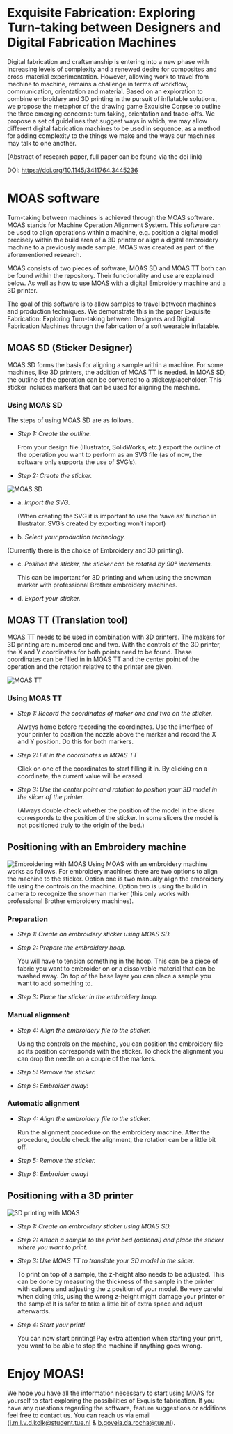 # Exquisite Fabrication: Exploring Turn-taking between Designers and Digital Fabrication Machines
Digital fabrication and craftsmanship is entering into a new phase with increasing levels of complexity and a renewed desire for composites and cross-material experimentation. However, allowing work to travel from machine to machine, remains a challenge in terms of workflow, communication, orientation and material. Based on an exploration to combine embroidery and 3D printing in the pursuit of inflatable solutions, we propose the metaphor of the drawing game Exquisite Corpse to outline the three emerging concerns: turn taking, orientation and trade-offs. We propose a set of guidelines that suggest ways in which, we may allow different digital fabrication machines to be used in sequence, as a method for adding complexity to the things we make and the ways our machines may talk to one another.

(Abstract of research paper, full paper can be found via the doi link)

DOI: https://doi.org/10.1145/3411764.3445236

# MOAS software
Turn-taking between machines is achieved through the MOAS software. MOAS stands for Machine Operation Alignment System. This software can be used to align operations within a machine, e.g. position a digital model precisely within the build area of a 3D printer or align a digital embroidery machine to a previously made sample. MOAS was created as part of the aforementioned research.

MOAS consists of two pieces of software, MOAS SD and MOAS TT both can be found within the repository. Their functionality and use are explained below. As well as how to use MOAS with a digital Embroidery machine and a 3D printer.

The goal of this software is to allow samples to travel between machines and production techniques. We demonstrate this in the paper Exquisite Fabrication: Exploring Turn-taking between Designers and Digital Fabrication Machines through the fabrication of a soft wearable inflatable.
## MOAS SD (Sticker Designer)
MOAS SD forms the basis for aligning a sample within a machine. For some machines, like 3D printers, the addition of MOAS TT is needed. In MOAS SD, the outline of the operation can be converted to a sticker/placeholder. This sticker includes markers that can be used for aligning the machine.
### Using MOAS SD
The steps of using MOAS SD are as follows.
* *Step 1: Create the outline.*

  From your design file (Illustrator, SolidWorks, etc.) export the outline of the operation you want to perform as an SVG file (as of now, the software only supports the use of  SVG’s).
* *Step 2: Create the sticker.* 

![MOAS SD](https://github.com/JorivdKolk/MOAS/blob/main/Images/MOAS_SD.jpg?raw=true)

  * a.	*Import the SVG.* 
  
    (When creating the SVG it is important to use the ‘save as’ function in Illustrator. SVG’s created by exporting won’t import)
  * b.	*Select your production technology.* 

   (Currently there is the choice of Embroidery and 3D printing).
  * c.	*Position the sticker, the sticker can be rotated by 90° increments.* 

    This can be important for 3D printing and when using the snowman marker with professional Brother embroidery machines.
  * d.	*Export your sticker.*
## MOAS TT (Translation tool)
MOAS TT needs to be used in combination with 3D printers. The makers for 3D printing are numbered one and two. With the controls of the 3D printer, the X and Y coordinates for both points need to be found. These coordinates can be filled in in MOAS TT and the center point of the operation and the rotation relative to the printer are given.

![MOAS TT](https://github.com/JorivdKolk/MOAS/blob/main/Images/MOAS_TT.jpg?raw=true)

### Using MOAS TT
* *Step 1: Record the coordinates of maker one and two on the sticker.*

  Always home before recording the coordinates. Use the interface of your printer to position the nozzle above the marker and record the X and Y position. Do this for both markers.
* *Step 2: Fill in the coordinates in MOAS TT*

  Click on one of the coordinates to start filling it in. By clicking on a coordinate, the current value will be erased.
* *Step 3: Use the center point and rotation to position your 3D model in the slicer of the printer.*

  (Always double check whether the position of the model in the slicer corresponds to the position of the sticker. In some slicers the model is not positioned truly to the origin of the bed.)
## Positioning with an Embroidery machine
![Embroidering with MOAS](https://github.com/JorivdKolk/MOAS/blob/main/Images/MOAS_Embroidery.png)
Using MOAS with an embroidery machine works as follows. For embroidery machines there are two options to align the machine to the sticker. Option one is two manually align the embroidery file using the controls on the machine. Option two is using the build in camera to recognize the snowman marker (this only works with professional Brother embroidery machines).
### Preparation
* *Step 1: Create an embroidery sticker using MOAS SD.*
* *Step 2: Prepare the embroidery hoop.*

  You will have to tension something in the hoop. This can be a piece of fabric you want to embroider on or a dissolvable material that can be washed away. On top of the base layer you can place a sample you want to add something to.
* *Step 3: Place the sticker in the embroidery hoop.* 
### Manual alignment
* *Step 4: Align the embroidery file to the sticker.*
  
  Using the controls on the machine, you can position the embroidery file so its position corresponds with the sticker. To check the alignment you can drop the needle on a couple of the markers.
* *Step 5: Remove the sticker.*
* *Step 6: Embroider away!*
### Automatic alignment
* *Step 4: Align the embroidery file to the sticker.*
  
  Run the alignment procedure on the embroidery machine. After the procedure, double check the alignment, the rotation can be a little bit off. 
* *Step 5: Remove the sticker.*
* *Step 6: Embroider away!*
## Positioning with a 3D printer
![3D printing with MOAS](https://github.com/JorivdKolk/MOAS/blob/main/Images/MOAS_3DP.jpg)
* *Step 1: Create an embroidery sticker using MOAS SD.*
* *Step 2: Attach a sample to the print bed (optional) and place the sticker where you want to print.*
* *Step 3: Use MOAS TT to translate your 3D model in the slicer.*
  
  To print on top of a sample, the z-height also needs to be adjusted. This can be done by measuring the thickness of the sample in the printer with calipers and adjusting the z position of your model. Be very careful when doing this, using the wrong z-height might damage your printer or the sample! It is safer to take a little bit of extra space and adjust afterwards.
* *Step 4: Start your print!*
  
  You can now start printing! Pay extra attention when starting your print, you want to be able to stop the machine if anything goes wrong. 
# Enjoy MOAS!
We hope you have all the information necessary to start using MOAS for yourself to start exploring the possibilities of Exquisite fabrication. If you have any questions regarding the software, feature suggestions or additions feel free to contact us. You can reach us via email (j.m.l.v.d.kolk@student.tue.nl &  b.goveia.da.rocha@tue.nl).

